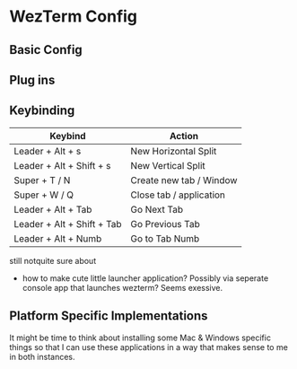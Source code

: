 # WezTerm Config

## Basic Config

## Plug ins

## Keybinding

| Keybind   | Action    |
|--------------- | --------------- |
| Leader + Alt + s | New Horizontal Split  |
| Leader + Alt + Shift + s | New Vertical Split  |
| Super + T / N | Create new tab / Window   |
| Super + W / Q   | Close tab / application   |
| Leader + Alt + Tab | Go Next Tab |
| Leader + Alt + Shift + Tab | Go Previous Tab |
| Leader + Alt + Numb | Go to Tab Numb |

still notquite sure about

- how to make cute little launcher application? Possibly via seperate console app that launches wezterm? Seems exessive.

## Platform Specific Implementations

It might be time to think about installing some Mac & Windows specific things so that I can use these applications in a way that makes sense to me in both instances.
